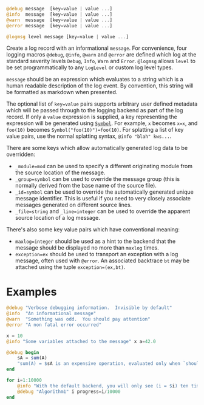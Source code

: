 ```julia
@debug message  [key=value | value ...]
@info  message  [key=value | value ...]
@warn  message  [key=value | value ...]
@error message  [key=value | value ...]

@logmsg level message [key=value | value ...]
```

Create a log record with an informational `message`.  For convenience, four logging macros `@debug`, `@info`, `@warn` and `@error` are defined which log at the standard severity levels `Debug`, `Info`, `Warn` and `Error`.  `@logmsg` allows `level` to be set programmatically to any `LogLevel` or custom log level types.

`message` should be an expression which evaluates to a string which is a human readable description of the log event.  By convention, this string will be formatted as markdown when presented.

The optional list of `key=value` pairs supports arbitrary user defined metadata which will be passed through to the logging backend as part of the log record.  If only a `value` expression is supplied, a key representing the expression will be generated using [`Symbol`](@ref). For example, `x` becomes `x=x`, and `foo(10)` becomes `Symbol("foo(10)")=foo(10)`.  For splatting a list of key value pairs, use the normal splatting syntax, `@info "blah" kws...`.

There are some keys which allow automatically generated log data to be overridden:

  * `_module=mod` can be used to specify a different originating module from the source location of the message.
  * `_group=symbol` can be used to override the message group (this is normally derived from the base name of the source file).
  * `_id=symbol` can be used to override the automatically generated unique message identifier.  This is useful if you need to very closely associate messages generated on different source lines.
  * `_file=string` and `_line=integer` can be used to override the apparent source location of a log message.

There's also some key value pairs which have conventional meaning:

  * `maxlog=integer` should be used as a hint to the backend that the message should be displayed no more than `maxlog` times.
  * `exception=ex` should be used to transport an exception with a log message, often used with `@error`. An associated backtrace `bt` may be attached using the tuple `exception=(ex,bt)`.

# Examples

```julia
@debug "Verbose debugging information.  Invisible by default"
@info  "An informational message"
@warn  "Something was odd.  You should pay attention"
@error "A non fatal error occurred"

x = 10
@info "Some variables attached to the message" x a=42.0

@debug begin
    sA = sum(A)
    "sum(A) = $sA is an expensive operation, evaluated only when `shouldlog` returns true"
end

for i=1:10000
    @info "With the default backend, you will only see (i = $i) ten times"  maxlog=10
    @debug "Algorithm1" i progress=i/10000
end
```

